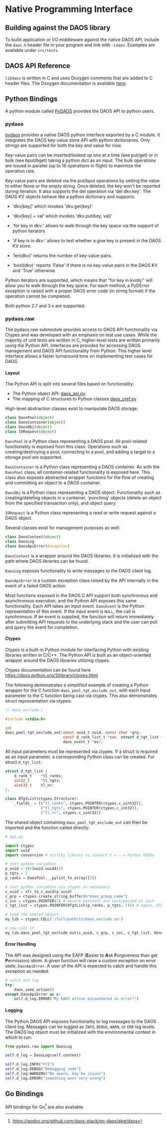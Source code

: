 # Native Programming Interface

## Building against the DAOS library

To build application or I/O middleware against the native DAOS API, include
the `daos.h` header file in your program and link with `-Ldaos`. Examples are
available under `src/tests`.

## DAOS API Reference

`libdaos` is written in C and uses Doxygen comments that are added to C header
files. The Doxygen documentation is available 
[here](https://daos-stack.github.io/html/).

## Python Bindings

A python module called [PyDAOS](https://github.com/mjmac/soad/blob/master/src/client/pydaos)
provides the DAOS API to python users.

### pydaos

[pydaos](https://github.com/mjmac/soad/blob/master/src/client/pydaos/pydaos_core.py)
provides a native DAOS python interface exported by a C module. It integrates
the DAOS key-value store API with python dictionaries. Only strings are
supported for both the key and value for now.

Key-value pairs can be inserted/looked up one at a time (see put/get) or
in bulk (see bput/bget) taking a python dict as an input. The bulk
operations are issued in parallel (up to 16 operations in flight) to
maximize the operation rate.

Key-value pairs are deleted via the put/bput operations by setting the value
to either None or the empty string. Once deleted, the key won't be reported
during iteration. It also supports the del operation via 'del dkv.key'.
The DAOS KV objects behave like a python dictionary and supports:

- 'dkv[key]' which invokes 'dkv.get(key)'

- 'dkv[key] = val' which invokes 'dkv.put(key, val)'

- 'for key in dkv:' allows to walk through the key space via the support of
  python iterators

- 'if key is in dkv:' allows to test whether a give key is present in the
  DAOS KV store.

- 'len(dkv)' returns the number of key-value pairs.

- 'bool(dkv)' reports 'False' if there is no key-value pairs in the DAOS KV
  and 'True' otherwise.

Python iterators are supported, which means that "for key in kvobj:" will
allow you to walk through the key space.
For each method, a PyDError exception is raised with a proper DAOS error code
(in string format) if the operation cannot be completed.

Both python 2.7 and 3.x are supported.

### pydaos.raw

The pydaos.raw submodule provides access to DAOS API functionality via Ctypes
and was developed with an emphasis on test use cases. While the majority of unit
tests are written in C, higher-level tests are written primarily using the
Python API. Interfaces are provided for accessing DAOS management and DAOS API
functionality from Python. This higher level interface allows a faster
turnaround time on implementing test cases for DAOS.

#### Layout

The Python API is split into several files based on functionality:

* The Python object API:
  [daos_api.py](https://github.com/mjmac/soad/tree/master/src/client/pydaos/raw/daos_api.py).
* The mapping of C structures to Python classes
  [daos_cref.py](https://github.com/mjmac/soad/tree/master/src/client/pydaos/raw/daos_cref.py)

High-level abstraction classes exist to manipulate DAOS storage:
```python
class DaosPool(object)
class DaosContainer(object)
class DaosObj(object)
class IORequest(object)
```

`DaosPool` is a Python class representing a DAOS pool. All pool-related
functionality is exposed from this class. Operations such as creating/destroying
a pool, connecting to a pool, and adding a target to a storage pool are
supported.

`DaosContainer` is a Python class representing a DAOS container.
As with the `DaosPool` class, all container-related functionality is exposed
here. This class also exposes abstracted wrapper functions for the flow of
creating and committing an object to a DAOS container.

`DaosObj` is a Python class representing a DAOS object. Functionality such as
creating/deleting objects in a container, 'punching' objects (delete an object
from the specified transaction only), and object query.

`IORequest` is a Python class representing a read or write request against a
DAOS object.

Several classes exist for management purposes as well:
```python
class DaosContext(object)
class DaosLog
class DaosApiError(Exception)
```

`DaosContext` is a wrapper around the DAOS libraries. It is initialized with the
path where DAOS libraries can be found.

`DaosLog` exposes functionality to write messages to the DAOS client log.

`DaosApiError` is a custom exception class raised by the API internally in the
event of a failed DAOS action.

Most functions exposed in the DAOS C API support both synchronous and
asynchronous execution, and the Python API exposes this same functionality.
Each API takes an input event. `DaosEvent` is the Python representation of this
event. If the input event is `NULL`, the call is synchronous. If an event is
supplied, the function will return immediately after submitting API requests to
the underlying stack and the user can poll and query the event for completion.

#### Ctypes

Ctypes is a built-in Python module for interfacing Python with existing
libraries written in C/C++. The Python API is built as an object-oriented
wrapper around the DAOS libraries utilizing ctypes.

Ctypes documentation can be found here <https://docs.python.org/3/library/ctypes.html>

The following demonstrates a simplified example of creating a Python wrapper
for the C function `daos_pool_tgt_exclude_out`, with each input parameter to the
C function being cast via ctypes. This also demonstrates struct representation via ctypes:

```C
// daos_exclude.c

#include <stdio.h>

int
daos_pool_tgt_exclude_out(const uuid_t uuid, const char *grp,
                          const d_rank_list_t *svc, struct d_tgt_list *tgts,
                          daos_event_t *ev);
```

All input parameters must be represented via ctypes. If a struct is required as
an input parameter, a corresponding Python class can be created. For struct `d_tgt_list`:

```c
struct d_tgt_list {
	d_rank_t	*tl_ranks;
	int32_t		*tl_tgts;
	uint32_t	tl_nr;
};
```
```python
class DTgtList(ctypes.Structure):
    _fields_ = [("tl_ranks", ctypes.POINTER(ctypes.c_uint32)),
                ("tl_tgts", ctypes.POINTER(ctypes.c_int32)),
                ("tl_nr", ctypes.c_uint32)]
```

The shared object containing `daos_pool_tgt_exclude_out` can then be imported
and the function called directly:

```python
# api.py

import ctypes
import uuid
import conversion # utility library to convert C <---> Python UUIDs

# init python variables
p_uuid = str(uuid.uuid4())
p_tgts = 2
p_ranks = DaosPool.__pylist_to_array([2])

# cast python variables via ctypes as necessary
c_uuid = str_to_c_uuid(p_uuid)
c_grp = ctypes.create_string_buffer(b"daos_group_name")
c_svc = ctypes.POINTER(2) # ensure pointers are cast/passed as such
c_tgt_list = ctypes.POINTER(DTgtList(p_ranks, p_tgts, 2))) # again, DTgtList must be passed as pointer

# load the shared object
my_lib = ctypes.CDLL('/full/path/to/daos_exclude.so')

# now call it
my_lib.daos_pool_tgt_exclude_out(c_uuid, c_grp, c_svc, c_tgt_list, None)
```

#### Error Handling

The API was designed using the EAFP (<b>E</b>asier to <b>A</b>sk
<b>F</b>orgiveness than get <b>P</b>ermission) idiom. A given function will
raise a custom exception on error state, `DaosApiError`.
A user of the API is expected to catch and handle this exception as needed:

```python
# catch and log
try:
    daos_some_action()
except DaosApiError as e:
    self.d_log.ERROR("My DAOS action encountered an error!")
```

#### Logging

The Python DAOS API exposes functionality to log messages to the DAOS client log.
Messages can be logged as `INFO`, `DEBUG`, `WARN`, or `ERR` log levels.
The DAOS log object must be initialized with the environmental context in which to run:

```python
from pydaos.raw import DaosLog

self.d_log = DaosLog(self.context)

self.d_log.INFO("FYI")
self.d_log.DEBUG("Debugging code")
self.d_log.WARNING("Be aware, may be issues")
self.d_log.ERROR("Something went very wrong")
```
## Go Bindings

API bindings for Go[^2] are also available.

[^1]: https://github.com/mjmac/soad/blob/master/src/client/pydaos/raw/README.md

[^2]: https://godoc.org/github.com/daos-stack/go-daos/pkg/daos
